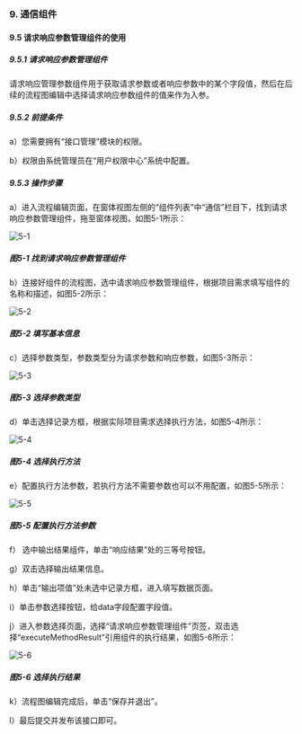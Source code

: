### 9. 通信组件

#### 9.5 请求响应参数管理组件的使用

##### 9.5.1 请求响应参数管理组件

请求响应管理参数组件用于获取请求参数或者响应参数中的某个字段值，然后在后续的流程图编辑中选择请求响应参数组件的值来作为入参。

##### 9.5.2 前提条件

a）您需要拥有“接口管理”模块的权限。

b）权限由系统管理员在“用户权限中心”系统中配置。

##### 9.5.3 操作步骤

a）进入流程编辑页面，在窗体视图左侧的“组件列表”中“通信”栏目下，找到请求响应参数管理组件，拖至窗体视图，如图5-1所示：

![5-1](https://www.feisuanyz.com/fsimage/zc-image/cz_22_5_2_1.png)

##### 图5-1 找到请求响应参数管理组件

b）连接好组件的流程图，选中请求响应参数管理组件，根据项目需求填写组件的名称和描述，如图5-2所示：

![5-2](https://www.feisuanyz.com/fsimage/zc-image/cz_22_5_2_3.png)

##### 图5-2 填写基本信息

c）选择参数类型，参数类型分为请求参数和响应参数，如图5-3所示：

![5-3](https://www.feisuanyz.com/fsimage/zc-image/cz_22_5_2_4.png)

##### 图5-3 选择参数类型

d）单击选择记录方框，根据实际项目需求选择执行方法，如图5-4所示：

![5-4](https://www.feisuanyz.com/fsimage/zc-image/cz_22_5_2_5.png)

##### 图5-4 选择执行方法

e）配置执行方法参数，若执行方法不需要参数也可以不用配置，如图5-5所示：

![5-5](https://www.feisuanyz.com/fsimage/zc-image/cz_22_5_2_6.png)

##### 图5-5 配置执行方法参数

f） 选中输出结果组件，单击“响应结果”处的三等号按钮。

g）双击选择输出结果信息。

h）单击“输出项值”处未选中记录方框，进入填写数据页面。

i）单击参数选择按钮，给data字段配置字段值。

j）进入参数选择页面，选择“请求响应参数管理组件”页签，双击选择“executeMethodResult”引用组件的执行结果，如图5-6所示：

![5-6](https://www.feisuanyz.com/fsimage/zc-image/cz_22_5_2_7.png)

##### 图5-6 选择执行结果

k）流程图编辑完成后，单击“保存并退出”。

l）最后提交并发布该接口即可。
